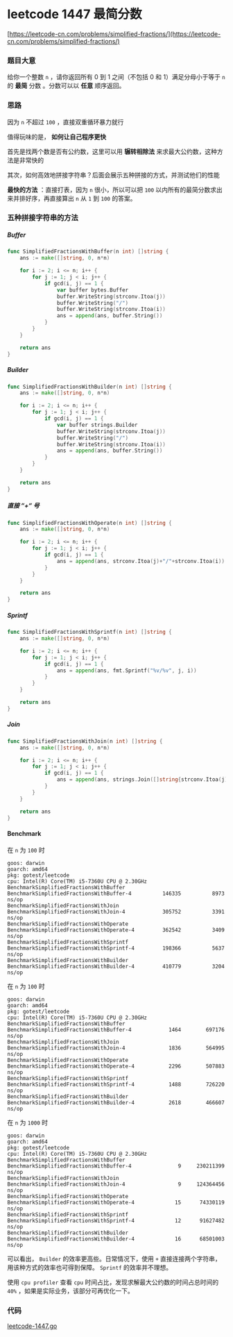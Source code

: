 # leetcode 1447 最简分数

[https://leetcode-cn.com/problems/simplified-fractions/](https://leetcode-cn.com/problems/simplified-fractions/)

### 题目大意

给你一个整数 `n` ，请你返回所有 0 到 1 之间（不包括 0 和 1）满足分母小于等于 `n` 的 **最简** 分数 。分数可以以 **任意** 顺序返回。

### 思路

因为 `n` 不超过 `100` ，直接双重循环暴力就行

值得玩味的是， **如何让自己程序更快**

首先是找两个数是否有公约数，这里可以用 **辗转相除法** 来求最大公约数，这种方法是非常快的

其次，如何高效地拼接字符串？后面会展示五种拼接的方式，并测试他们的性能

**最快的方法** ：直接打表，因为 `n` 很小，所以可以把 `100` 以内所有的最简分数求出来并排好序，再直接算出 `n` 从 `1` 到 `100` 的答案。

### 五种拼接字符串的方法

##### Buffer

```go
func SimplifiedFractionsWithBuffer(n int) []string {
    ans := make([]string, 0, n*n)

    for i := 2; i <= n; i++ {
        for j := 1; j < i; j++ {
            if gcd(i, j) == 1 {
                var buffer bytes.Buffer
                buffer.WriteString(strconv.Itoa(j))
                buffer.WriteString("/")
                buffer.WriteString(strconv.Itoa(i))
                ans = append(ans, buffer.String())
            }
        }
    }

    return ans
}
```

##### Builder

```go
func SimplifiedFractionsWithBuilder(n int) []string {
    ans := make([]string, 0, n*n)

    for i := 2; i <= n; i++ {
        for j := 1; j < i; j++ {
            if gcd(i, j) == 1 {
                var buffer strings.Builder
                buffer.WriteString(strconv.Itoa(j))
                buffer.WriteString("/")
                buffer.WriteString(strconv.Itoa(i))
                ans = append(ans, buffer.String())
            }
        }
    }

    return ans
}
```

##### 直接 “+“ 号

```go
func SimplifiedFractionsWithOperate(n int) []string {
    ans := make([]string, 0, n*n)

    for i := 2; i <= n; i++ {
        for j := 1; j < i; j++ {
            if gcd(i, j) == 1 {
                ans = append(ans, strconv.Itoa(j)+"/"+strconv.Itoa(i))
            }
        }
    }

    return ans
}
```

##### Sprintf

```go
func SimplifiedFractionsWithSprintf(n int) []string {
    ans := make([]string, 0, n*n)

    for i := 2; i <= n; i++ {
        for j := 1; j < i; j++ {
            if gcd(i, j) == 1 {
                ans = append(ans, fmt.Sprintf("%v/%v", j, i))
            }
        }
    }

    return ans
}
```

##### Join

```go
func SimplifiedFractionsWithJoin(n int) []string {
    ans := make([]string, 0, n*n)

    for i := 2; i <= n; i++ {
        for j := 1; j < i; j++ {
            if gcd(i, j) == 1 {
                ans = append(ans, strings.Join([]string{strconv.Itoa(j), strconv.Itoa(i)}, "/"))
            }
        }
    }

    return ans
}
```

#### Benchmark

在 `n` 为 `100` 时

```shell
goos: darwin
goarch: amd64
pkg: gotest/leetcode
cpu: Intel(R) Core(TM) i5-7360U CPU @ 2.30GHz
BenchmarkSimplifiedFractionsWithBuffer
BenchmarkSimplifiedFractionsWithBuffer-4          146335          8973 ns/op
BenchmarkSimplifiedFractionsWithJoin
BenchmarkSimplifiedFractionsWithJoin-4            305752          3391 ns/op
BenchmarkSimplifiedFractionsWithOperate
BenchmarkSimplifiedFractionsWithOperate-4         362542          3409 ns/op
BenchmarkSimplifiedFractionsWithSprintf
BenchmarkSimplifiedFractionsWithSprintf-4         198366          5637 ns/op
BenchmarkSimplifiedFractionsWithBuilder
BenchmarkSimplifiedFractionsWithBuilder-4         410779          3204 ns/op
```

在 `n` 为 `100` 时

```shell
goos: darwin
goarch: amd64
pkg: gotest/leetcode
cpu: Intel(R) Core(TM) i5-7360U CPU @ 2.30GHz
BenchmarkSimplifiedFractionsWithBuffer
BenchmarkSimplifiedFractionsWithBuffer-4            1464        697176 ns/op
BenchmarkSimplifiedFractionsWithJoin
BenchmarkSimplifiedFractionsWithJoin-4              1836        564995 ns/op
BenchmarkSimplifiedFractionsWithOperate
BenchmarkSimplifiedFractionsWithOperate-4           2296        507883 ns/op
BenchmarkSimplifiedFractionsWithSprintf
BenchmarkSimplifiedFractionsWithSprintf-4           1488        726220 ns/op
BenchmarkSimplifiedFractionsWithBuilder
BenchmarkSimplifiedFractionsWithBuilder-4           2618        466607 ns/op
```

在 `n` 为 `1000` 时

```shell
goos: darwin
goarch: amd64
pkg: gotest/leetcode
cpu: Intel(R) Core(TM) i5-7360U CPU @ 2.30GHz
BenchmarkSimplifiedFractionsWithBuffer
BenchmarkSimplifiedFractionsWithBuffer-4               9     230211399 ns/op
BenchmarkSimplifiedFractionsWithJoin
BenchmarkSimplifiedFractionsWithJoin-4                 9     124364456 ns/op
BenchmarkSimplifiedFractionsWithOperate
BenchmarkSimplifiedFractionsWithOperate-4             15      74330119 ns/op
BenchmarkSimplifiedFractionsWithSprintf
BenchmarkSimplifiedFractionsWithSprintf-4             12      91627482 ns/op
BenchmarkSimplifiedFractionsWithBuilder
BenchmarkSimplifiedFractionsWithBuilder-4             16      68501003 ns/op
```

可以看出， `Builder` 的效率更高些。日常情况下，使用 `+` 直接连接两个字符串，用该种方式的效率也可得到保障。 `Sprintf` 的效率并不理想。

使用 `cpu profiler` 查看 `cpu` 时间占比，发现求解最大公约数的时间占总时间的 `40%` ，如果是实际业务，该部分可再优化一下。 

### 代码

[leetcode-1447.go](../1447.最简分数.go)
